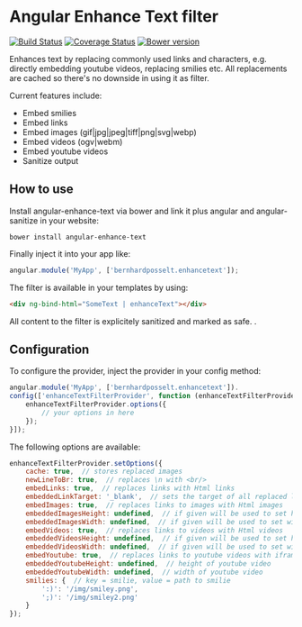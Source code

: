# Angular Enhance Text filter

[![Build Status](https://travis-ci.org/Raydiation/angular-enhance-text.png?branch=master)](https://travis-ci.org/Raydiation/angular-enhance-text)
[![Coverage Status](https://coveralls.io/repos/Raydiation/angular-enhance-text/badge.png?branch=master)](https://coveralls.io/r/Raydiation/angular-enhance-text?branch=master)
[![Bower version](https://badge.fury.io/bo/angular-enhance-text.png)](http://badge.fury.io/bo/angular-enhance-text)

Enhances text by replacing commonly used links and characters, e.g. directly embedding youtube videos, replacing smilies etc. All replacements are cached so there's no downside in using it as filter.

Current features include: 

* Embed smilies
* Embed links
* Embed images (gif|jpg|jpeg|tiff|png|svg|webp)
* Embed videos (ogv|webm)
* Embed youtube videos
* Sanitize output


## How to use
Install angular-enhance-text via bower and link it plus angular and angular-sanitize in your website:
    
    bower install angular-enhance-text

Finally inject it into your app like:
    
```javascript
angular.module('MyApp', ['bernhardposselt.enhancetext']);
```

The filter is available in your templates by using:

```html
<div ng-bind-html="SomeText | enhanceText"></div>
```

All content to the filter is explicitely sanitized and marked as safe.
.
## Configuration

To configure the provider, inject the provider in your config method:
    
```javascript
angular.module('MyApp', ['bernhardposselt.enhancetext']).
config(['enhanceTextFilterProvider', function (enhanceTextFilterProvider) {
    enhanceTextFilterProvider.options({
        // your options in here
    });
}]);
```

The following options are available:

```javascript
enhanceTextFilterProvider.setOptions({
    cache: true,  // stores replaced images
    newLineToBr: true,  // replaces \n with <br/>
    embedLinks: true,  // replaces links with Html links
    embeddedLinkTarget: '_blank',  // sets the target of all replaced links
    embedImages: true,  // replaces links to images with Html images
    embeddedImagesHeight: undefined,  // if given will be used to set height of embedded images
    embeddedImagesWidth: undefined,  // if given will be used to set width of embedded images
    embedVideos: true,  // replaces links to videos with Html videos
    embeddedVideosHeight: undefined,  // if given will be used to set height of embedded videos
    embeddedVideosWidth: undefined,  // if given will be used to set width of embedded videos
    embedYoutube: true,  // replaces links to youtube videos with iframed youtube videos
    embeddedYoutubeHeight: undefined,  // height of youtube video
    embeddedYoutubeWidth: undefined,  // width of youtube video
    smilies: {  // key = smilie, value = path to smilie
        ':)': '/img/smiley.png',
        ';)': '/img/smiley2.png'
    }
});
```
